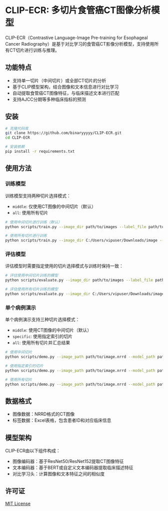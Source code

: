 # CLIP-ECR: 多切片食管癌CT图像分析模型

CLIP-ECR（Contrastive Language-Image Pre-training for Esophageal Cancer Radiography）是基于对比学习的食管癌CT影像分析模型，支持使用所有CT切片进行训练与推理。

## 功能特点

- 支持单一切片（中间切片）或全部CT切片的分析
- 基于CLIP模型架构，结合图像和文本信息进行对比学习
- 自动提取食管癌CT图像特征，与临床描述文本进行匹配
- 支持AJCC分期等多种临床指标的预测

## 安装

```bash
# 克隆代码库
git clone https://github.com/binaryyyyy/CLIP-ECR.git
cd CLIP-ECR

# 安装依赖
pip install -r requirements.txt
```

## 使用方法

### 训练模型

训练模型支持两种切片选择模式：
- `middle`: 仅使用CT图像的中间切片（默认）
- `all`: 使用所有切片

```bash
# 使用中间切片进行训练（默认）
python scripts/train.py --image_dir path/to/images --label_file path/to/labels.xlsx

# 使用所有切片进行训练
python scripts/train.py --image_dir C:/Users/vipuser/Downloads/image --label_file C:/Users/vipuser/Downloads/table_info.xlsx --slice_selection all
```

### 评估模型

评估模型时需要指定使用的切片选择模式与训练时保持一致：

```bash
# 评估使用中间切片训练的模型
python scripts/evaluate.py --image_dir path/to/images --label_file path/to/labels.xlsx --model_path path/to/checkpoint.pth

# 评估使用所有切片训练的模型
python scripts/evaluate.py --image_dir C:/Users/vipuser/Downloads/image --label_file C:/Users/vipuser/Downloads/table_info.xlsx --slice_selection all
```

### 单个病例演示

单个病例演示支持三种切片选择模式：
- `middle`: 使用CT图像的中间切片（默认）
- `specific`: 使用指定索引的切片
- `all`: 使用所有切片并汇总结果

```bash
# 使用中间切片
python scripts/demo.py --image_path path/to/image.nrrd --model_path path/to/checkpoint.pth

# 使用指定索引的切片
python scripts/demo.py --image_path path/to/image.nrrd --model_path path/to/checkpoint.pth --slice_selection specific --slice_idx 50

# 使用所有切片
python scripts/demo.py --image_path path/to/image.nrrd --model_path path/to/checkpoint.pth --slice_selection all
```

## 数据格式

- 图像数据：NRRD格式的CT图像
- 标签数据：Excel表格，包含患者ID和对应临床信息
  
## 模型架构

CLIP-ECR由以下组件构成：
- 图像编码器：基于ResNet50/ResNet152提取CT图像特征
- 文本编码器：基于BERT或自定义文本编码器提取临床描述特征
- 对比学习头：计算图像和文本特征之间的相似度

## 许可证

[MIT License](LICENSE)
